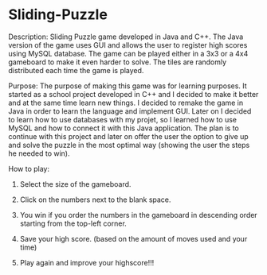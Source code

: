# Sliding-Puzzle
Description:
Sliding Puzzle game developed in Java and C++. The Java version of the game uses GUI and allows the user to register high scores using MySQL database. The game can be played either in a 3x3 or a 4x4 gameboard to make it even harder to solve. The tiles are randomly distributed each time the game is played.

Purpose:
The purpose of making this game was for learning purposes. It started as a school project developed in C++ and I decided to make it better and at the same time learn new things. I decided to remake the game in Java in order to learn the language and implement GUI. Later on I decided to learn how to use databases with my projet, so I learned how to use MySQL and how to connect it with this Java application. The plan is to continue with this project and later on offer the user the option to give up and solve the puzzle in the most optimal way (showing the user the steps he needed to win).

How to play:  

1. Select the size of the gameboard.

2. Click on the numbers next to the blank space.

3. You win if you order the numbers in the gameboard in descending order starting from the top-left corner.

4. Save your high score. (based on the amount of moves used and your time)

5. Play again and improve your highscore!!!
